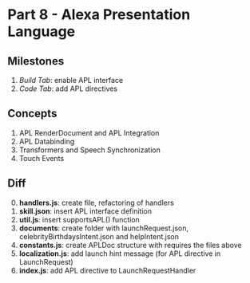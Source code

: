 # Part 8 - Alexa Presentation Language

## Milestones

1. *Build Tab*: enable APL interface
2. *Code Tab*: add APL directives

## Concepts

1. APL RenderDocument and APL Integration
2. APL Databinding
3. Transformers and Speech Synchronization
4. Touch Events

## Diff

0. **handlers.js**: create file, refactoring of handlers
1. **skill.json**: insert APL interface definition
2. **util.js**: insert supportsAPL() function
3. **documents**: create folder with launchRequest.json, celebrityBirthdaysIntent.json and helpIntent.json
4. **constants.js**: create APLDoc structure with requires the files above
5. **localization.js**: add launch hint message (for APL directive in LaunchRequest)
6. **index.js**: add APL directive to LaunchRequestHandler